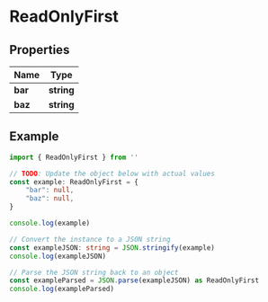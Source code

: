 
# ReadOnlyFirst


## Properties

Name | Type
------------ | -------------
**bar** | **string**
**baz** | **string**

## Example

```typescript
import { ReadOnlyFirst } from ''

// TODO: Update the object below with actual values
const example: ReadOnlyFirst = {
    "bar": null,
    "baz": null,
}

console.log(example)

// Convert the instance to a JSON string
const exampleJSON: string = JSON.stringify(example)
console.log(exampleJSON)

// Parse the JSON string back to an object
const exampleParsed = JSON.parse(exampleJSON) as ReadOnlyFirst
console.log(exampleParsed)
```


